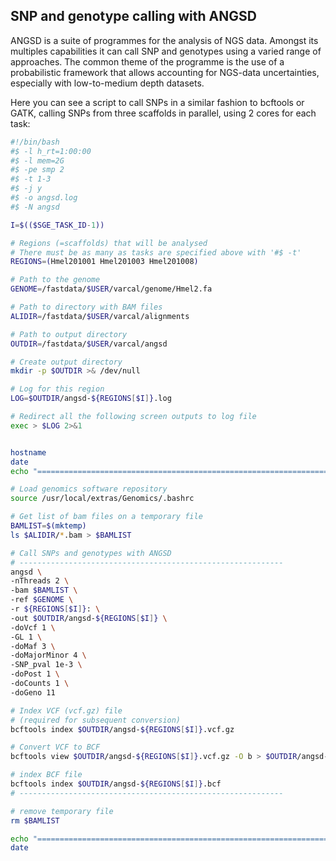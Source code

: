 ## SNP and genotype calling with ANGSD

ANGSD is a suite of programmes for the analysis of NGS data. Amongst its multiples capabilities it can call SNP and genotypes using a varied range of approaches. The common theme of the programme is the use of a probabilistic framework that allows accounting for NGS-data uncertainties, especially with low-to-medium depth datasets.  

Here you can see a script to call SNPs in a similar fashion to bcftools or GATK, calling SNPs from three scaffolds in parallel, using 2 cores for each task:

```bash
#!/bin/bash
#$ -l h_rt=1:00:00
#$ -l mem=2G
#$ -pe smp 2
#$ -t 1-3
#$ -j y
#$ -o angsd.log
#$ -N angsd

I=$(($SGE_TASK_ID-1))

# Regions (=scaffolds) that will be analysed
# There must be as many as tasks are specified above with '#$ -t'
REGIONS=(Hmel201001 Hmel201003 Hmel201008)

# Path to the genome
GENOME=/fastdata/$USER/varcal/genome/Hmel2.fa

# Path to directory with BAM files
ALIDIR=/fastdata/$USER/varcal/alignments

# Path to output directory
OUTDIR=/fastdata/$USER/varcal/angsd

# Create output directory
mkdir -p $OUTDIR >& /dev/null

# Log for this region
LOG=$OUTDIR/angsd-${REGIONS[$I]}.log

# Redirect all the following screen outputs to log file
exec > $LOG 2>&1


hostname
date
echo "=============================================================================="

# Load genomics software repository
source /usr/local/extras/Genomics/.bashrc

# Get list of bam files on a temporary file
BAMLIST=$(mktemp)
ls $ALIDIR/*.bam > $BAMLIST

# Call SNPs and genotypes with ANGSD
# -----------------------------------------------------------
angsd \
-nThreads 2 \
-bam $BAMLIST \
-ref $GENOME \
-r ${REGIONS[$I]}: \
-out $OUTDIR/angsd-${REGIONS[$I]} \
-doVcf 1 \
-GL 1 \
-doMaf 3 \
-doMajorMinor 4 \
-SNP_pval 1e-3 \
-doPost 1 \
-doCounts 1 \
-doGeno 11

# Index VCF (vcf.gz) file
# (required for subsequent conversion)
bcftools index $OUTDIR/angsd-${REGIONS[$I]}.vcf.gz

# Convert VCF to BCF
bcftools view $OUTDIR/angsd-${REGIONS[$I]}.vcf.gz -O b > $OUTDIR/angsd-${REGIONS[$I]}.bcf

# index BCF file
bcftools index $OUTDIR/angsd-${REGIONS[$I]}.bcf
# -----------------------------------------------------------

# remove temporary file
rm $BAMLIST

echo "=============================================================================="
date
```
